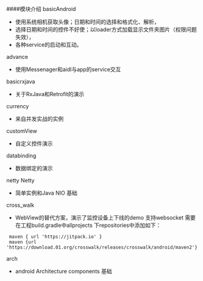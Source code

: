 ####模块介绍
basicAndroid 
- 使用系统相机获取头像；日期和时间的选择和格式化、解析，
- 选择日期和时间的控件不好使；以loader方式加载显示文件夹图片（权限问题失效），
- 各种service的启动和互动。
	
advance  
- 使用Messenager和aidl与app的service交互

basicrxjava 
- 关于RxJava和Retrofit的演示

currency 
- 来自并发实战的实例

customView 
- 自定义控件演示

databinding  
- 数据绑定的演示

netty Netty
- 简单实例和Java NIO 基础

cross_walk 
- WebView的替代方案，演示了监控设备上下线的demo 支持websocket
需要在工程build.gradle中allprojects 下repositories中添加如下：
````
 maven { url 'https://jitpack.io' }
 maven {url 'https://download.01.org/crosswalk/releases/crosswalk/android/maven2'}

````

arch
- android Architecture components 基础